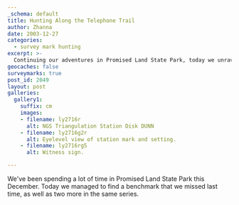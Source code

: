 ```yaml
---
_schema: default
title: Hunting Along the Telephone Trail
author: Zhanna
date: 2003-12-27
categories:
  - survey mark hunting
excerpt: >- 
  Continuing our adventures in Promised Land State Park, today we unraveled some confusing descriptions to find three marks in the 237 series.
geocaches: false
surveymarks: true
post_id: 2049
layout: post
galleries:
  gallery1:
    suffix: cm
    images:
    - filename: ly2716r
      alt: NGS Triangulation Station Disk DUNN
    - filename: ly2716g2r
      alt: Eyelevel view of station mark and setting.
    - filename: ly2716rg5
      alt: Witness sign.       

---
```


We've been spending a lot of time in Promised Land State Park this December.  Today we managed to find a benchmark that we missed last time, as well as two more in the same series.
